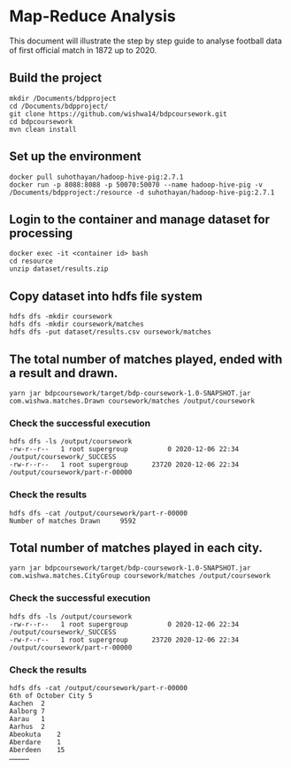 # Map-Reduce Analysis

This document will illustrate the step by step guide to analyse football data of first official match in 1872 up to 2020.

## Build the project
```
mkdir /Documents/bdpproject
cd /Documents/bdpproject/
git clone https://github.com/wishwa14/bdpcoursework.git
cd bdpcoursework
mvn clean install
```
## Set up the environment

```
docker pull suhothayan/hadoop-hive-pig:2.7.1
docker run -p 8088:8088 -p 50070:50070 --name hadoop-hive-pig -v /Documents/bdpproject:/resource -d suhothayan/hadoop-hive-pig:2.7.1
```
## Login to the container and manage dataset for processing

```
docker exec -it <container id> bash
cd resource
unzip dataset/results.zip
```

## Copy dataset into hdfs file system

```
hdfs dfs -mkdir coursework
hdfs dfs -mkdir coursework/matches
hdfs dfs -put dataset/results.csv oursework/matches
```

## The total number of matches played, ended with a result and drawn.

```
yarn jar bdpcoursework/target/bdp-coursework-1.0-SNAPSHOT.jar com.wishwa.matches.Drawn coursework/matches /output/coursework
```
### Check the successful execution
```
hdfs dfs -ls /output/coursework
-rw-r--r--   1 root supergroup          0 2020-12-06 22:34 /output/coursework/_SUCCESS
-rw-r--r--   1 root supergroup      23720 2020-12-06 22:34 /output/coursework/part-r-00000
```
### Check the results
```
hdfs dfs -cat /output/coursework/part-r-00000
Number of matches Drawn 	9592
```
## Total number of matches played in each city.
```
yarn jar bdpcoursework/target/bdp-coursework-1.0-SNAPSHOT.jar com.wishwa.matches.CityGroup coursework/matches /output/coursework
```
### Check the successful execution
```
hdfs dfs -ls /output/coursework
-rw-r--r--   1 root supergroup          0 2020-12-06 22:34 /output/coursework/_SUCCESS
-rw-r--r--   1 root supergroup      23720 2020-12-06 22:34 /output/coursework/part-r-00000
```
### Check the results
```
hdfs dfs -cat /output/coursework/part-r-00000
6th of October City	5
Aachen	2
Aalborg	7
Aarau	1
Aarhus	2
Abeokuta	2
Aberdare	1
Aberdeen	15
……………
```